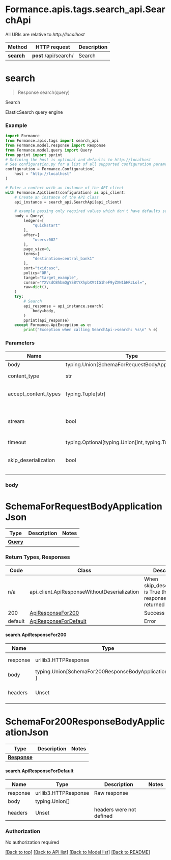 <a name="__pageTop"></a>
# Formance.apis.tags.search_api.SearchApi

All URIs are relative to *http://localhost*

Method | HTTP request | Description
------------- | ------------- | -------------
[**search**](#search) | **post** /api/search/ | Search

# **search**
<a name="search"></a>
> Response search(query)

Search

ElasticSearch query engine

### Example

```python
import Formance
from Formance.apis.tags import search_api
from Formance.model.response import Response
from Formance.model.query import Query
from pprint import pprint
# Defining the host is optional and defaults to http://localhost
# See configuration.py for a list of all supported configuration parameters.
configuration = Formance.Configuration(
    host = "http://localhost"
)

# Enter a context with an instance of the API client
with Formance.ApiClient(configuration) as api_client:
    # Create an instance of the API class
    api_instance = search_api.SearchApi(api_client)

    # example passing only required values which don't have defaults set
    body = Query(
        ledgers=[
            "quickstart"
        ],
        after=[
            "users:002"
        ],
        page_size=0,
        terms=[
            "destination=central_bank1"
        ],
        sort="txid:asc",
        policy="OR",
        target="target_example",
        cursor="YXVsdCBhbmQgYSBtYXhpbXVtIG1heF9yZXN1bHRzLol=",
        raw=dict(),
    )
    try:
        # Search
        api_response = api_instance.search(
            body=body,
        )
        pprint(api_response)
    except Formance.ApiException as e:
        print("Exception when calling SearchApi->search: %s\n" % e)
```
### Parameters

Name | Type | Description  | Notes
------------- | ------------- | ------------- | -------------
body | typing.Union[SchemaForRequestBodyApplicationJson] | required |
content_type | str | optional, default is 'application/json' | Selects the schema and serialization of the request body
accept_content_types | typing.Tuple[str] | default is ('application/json', ) | Tells the server the content type(s) that are accepted by the client
stream | bool | default is False | if True then the response.content will be streamed and loaded from a file like object. When downloading a file, set this to True to force the code to deserialize the content to a FileSchema file
timeout | typing.Optional[typing.Union[int, typing.Tuple]] | default is None | the timeout used by the rest client
skip_deserialization | bool | default is False | when True, headers and body will be unset and an instance of api_client.ApiResponseWithoutDeserialization will be returned

### body

# SchemaForRequestBodyApplicationJson
Type | Description  | Notes
------------- | ------------- | -------------
[**Query**](../../models/Query.md) |  | 


### Return Types, Responses

Code | Class | Description
------------- | ------------- | -------------
n/a | api_client.ApiResponseWithoutDeserialization | When skip_deserialization is True this response is returned
200 | [ApiResponseFor200](#search.ApiResponseFor200) | Success
default | [ApiResponseForDefault](#search.ApiResponseForDefault) | Error

#### search.ApiResponseFor200
Name | Type | Description  | Notes
------------- | ------------- | ------------- | -------------
response | urllib3.HTTPResponse | Raw response |
body | typing.Union[SchemaFor200ResponseBodyApplicationJson, ] |  |
headers | Unset | headers were not defined |

# SchemaFor200ResponseBodyApplicationJson
Type | Description  | Notes
------------- | ------------- | -------------
[**Response**](../../models/Response.md) |  | 


#### search.ApiResponseForDefault
Name | Type | Description  | Notes
------------- | ------------- | ------------- | -------------
response | urllib3.HTTPResponse | Raw response |
body | typing.Union[] |  |
headers | Unset | headers were not defined |

### Authorization

No authorization required

[[Back to top]](#__pageTop) [[Back to API list]](../../../README.md#documentation-for-api-endpoints) [[Back to Model list]](../../../README.md#documentation-for-models) [[Back to README]](../../../README.md)

